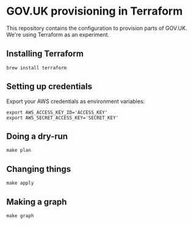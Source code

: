 # GOV.UK provisioning in Terraform

This repository contains the configuration to provision parts of GOV.UK.
We're using Terraform as an experiment.

## Installing Terraform

```
brew install terraform
```

## Setting up credentials

Export your AWS credentials as environment variables:

```
export AWS_ACCESS_KEY_ID='ACCESS_KEY'
export AWS_SECRET_ACCESS_KEY='SECRET_KEY'
```

## Doing a dry-run

```
make plan
```

## Changing things

```
make apply
```

## Making a graph

```
make graph
```
